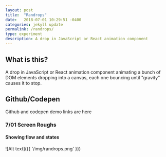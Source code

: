 ```yaml
---
layout: post
title:  "Randrops"
date:   2018-07-01 10:29:51 -0400
categories: jekyll update
permalink: /randrops/
type: experiment
description: A drop in JavaScript or React animation component
---
```

## What is this?

A drop in JavaScript or React animation component animating a bunch of DOM elements dropping into a canvas, each one bouncing until "gravity" causes it to stop.

## Github/Codepen

Github and codepen demo links are here

### 7/01 Screen Roughs

#### Showing flow and states
![Alt text]({{ '/img/randrops.png' }})
